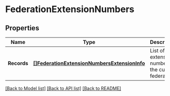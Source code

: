 # FederationExtensionNumbers

## Properties
Name | Type | Description | Notes
------------ | ------------- | ------------- | -------------
**Records** | [**[]FederationExtensionNumbersExtensionInfo**](FederationExtensionNumbersExtensionInfo.md) | List of extension numbers of the current federation | [default to null]

[[Back to Model list]](../README.md#documentation-for-models) [[Back to API list]](../README.md#documentation-for-api-endpoints) [[Back to README]](../README.md)


